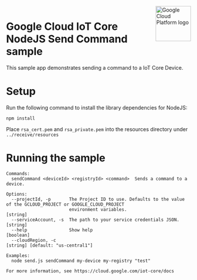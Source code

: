 <img src="https://avatars2.githubusercontent.com/u/2810941?v=3&s=96" alt="Google Cloud Platform logo" title="Google Cloud Platform" align="right" height="96" width="96"/>

# Google Cloud IoT Core NodeJS Send Command sample

This sample app demonstrates sending a command to a IoT Core Device.

# Setup

Run the following command to install the library dependencies for NodeJS:

    npm install

Place `rsa_cert.pem` and `rsa_private.pem` into the resources directory under `../receive/resources`


# Running the sample

    Commands:
      sendCommand <deviceId> <registryId> <command>  Sends a command to a device.

    Options:
      --projectId, -p       The Project ID to use. Defaults to the value of the GCLOUD_PROJECT or GOOGLE_CLOUD_PROJECT
                            environment variables.                                                                  [string]
      --serviceAccount, -s  The path to your service credentials JSON.                                              [string]
      --help                Show help                                                                              [boolean]
      --cloudRegion, -c                                                                    [string] [default: "us-central1"]

    Examples:
      node send.js sendCommand my-device my-registry "test"

    For more information, see https://cloud.google.com/iot-core/docs
